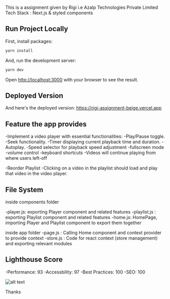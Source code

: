 This is a  assignment given by Rigi i.e Azalp Technologies Private Limited
Tech Stack : Next.js & styled components

## Run Project Locally
First, install packages:

```bash
yarn install
```

And, run the development server:

```bash
yarn dev
```

Open [http://localhost:3000](http://localhost:3000) with your browser to see the result.

## Deployed Version

And here's the deployed version: https://rigi-assignment-beige.vercel.app

## Feature the app provides
 -Implement a video player with essential functionalities:
 -Play/Pause toggle.
 -Seek functionality.
 -Timer displaying current playback time and duration.
 -Autoplay.
 -Speed selector for playback speed adjustment
 -fullscreen mode
 -volume control
 -keyboard shortcuts
 -Videos will continue playing from where users left-off

 -Reorder Playlist
 -Clicking on a video in the playlist should load and play that video in the video player.

 ## File System
  
  inside components folder

 -player.js: exporting Player component and related features
 -playlist.js : exporting Playlist component and related features
 -home.js: HomePage, importing Player and Playlist component to export them together

 inside app folder 
 -page.js : Calling Home component and context provider to provide context
 -store.js : Code for react context (store management) and exporting relevant modules

 ## Lighthouse Score

 -Performance: 93
 -Accessbility: 97
 -Best Practices: 100
 -SEO: 100
 
 ![alt text](https://ibb.co/QH8W7gF)

Thanks